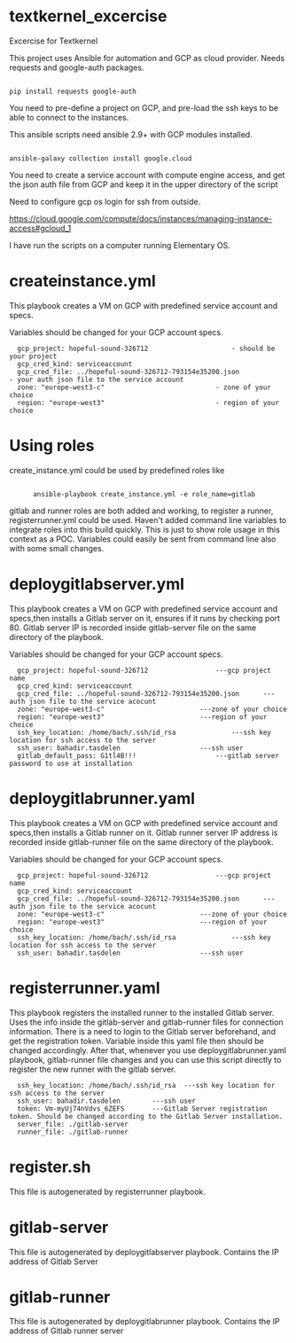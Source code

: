 # textkernel_excercise
Excercise for Textkernel


This project uses Ansible for automation and GCP as cloud provider. Needs requests and google-auth packages. 

<code>
pip install requests google-auth
</code>

You need to pre-define a project on GCP, and pre-load the ssh keys to be able to connect to the instances.

This ansible scripts need ansible 2.9+ with GCP modules installed.

<code>
ansible-galaxy collection install google.cloud
</code>

You need to create a service account with compute engine access, and get the json auth file from GCP and keep it in the upper directory of the script

Need to configure gcp os login for ssh from outside.

https://cloud.google.com/compute/docs/instances/managing-instance-access#gcloud_1

I have run the scripts on a computer running Elementary OS.

# createinstance.yml

This playbook creates a VM on GCP with predefined service account and specs.

Variables should be changed for your GCP account specs.


      gcp_project: hopeful-sound-326712						- should be your project
      gcp_cred_kind: serviceaccount
      gcp_cred_file: ../hopeful-sound-326712-793154e35200.json	                - your auth json file to the service account
      zone: "europe-west3-c"						 	- zone of your choice
      region: "europe-west3" 							- region of your choice

# Using roles

create_instance.yml could be used by predefined roles like

<code>
      ansible-playbook create_instance.yml -e role_name=gitlab
</code>

gitlab and runner roles are both added and working, to register a runner, registerrunner.yml could be used. Haven't added command line variables to integrate roles into this build quickly. This is just to show role usage in this context as a POC. Variables could easily be sent from command line also with some small changes.

# deploygitlabserver.yml

This playbook creates a VM on GCP with predefined service account and specs,then installs a Gitlab server on it, ensures if it runs by checking port 80. Gitlab server IP is recorded inside gitlab-server file on the same directory of the playbook.

Variables should be changed for your GCP account specs.


      gcp_project: hopeful-sound-326712				    ---gcp project name
      gcp_cred_kind: serviceaccount
      gcp_cred_file: ../hopeful-sound-326712-793154e35200.json      ---auth json file to the service acocunt
      zone: "europe-west3-c"					    ---zone of your choice
      region: "europe-west3"					    ---region of your choice
      ssh_key_location: /home/bach/.ssh/id_rsa			    ---ssh key location for ssh access to the server
      ssh_user: bahadir.tasdelen				    ---ssh user
      gitlab_default_pass: G1tl4B!!!				    ---gitlab server password to use at installation



# deploygitlabrunner.yaml


This playbook creates a VM on GCP with predefined service account and specs,then installs a Gitlab runner on it. Gitlab runner server IP address is recorded inside gitlab-runner file on the same directory of the playbook.

Variables should be changed for your GCP account specs.


      gcp_project: hopeful-sound-326712				    ---gcp project name
      gcp_cred_kind: serviceaccount
      gcp_cred_file: ../hopeful-sound-326712-793154e35200.json      ---auth json file to the service acocunt
      zone: "europe-west3-c"					    ---zone of your choice
      region: "europe-west3"					    ---region of your choice
      ssh_key_location: /home/bach/.ssh/id_rsa			    ---ssh key location for ssh access to the server
      ssh_user: bahadir.tasdelen				    ---ssh user

# registerrunner.yaml

This playbook registers the installed runner to the installed Gitlab server. Uses the info inside the gitlab-server and gitlab-runner files for connection information. There is a need to login to the Gitlab server beforehand, and get the registration token. Variable inside this yaml file then should be changed accordingly. After that, whenever you use deploygitlabrunner.yaml playbook, gitlab-runner file changes and you can use this script directly to register the new runner with the gitlab server.

      ssh_key_location: /home/bach/.ssh/id_rsa	---ssh key location for ssh access to the server
      ssh_user: bahadir.tasdelen		---ssh user
      token: Vm-myUj74nVdvs_6ZEFS		---Gitlab Server registration token. Should be changed according to the Gitlab Server installation.
      server_file: ./gitlab-server
      runner_file: ./gitlab-runner

# register.sh

This file is autogenerated by registerrunner playbook.

# gitlab-server

This file is autogenerated by deploygitlabserver playbook. Contains the IP address of Gitlab Server

# gitlab-runner

This file is autogenerated by deploygitlabrunner playbook. Contains the IP address of Gitlab runner server


